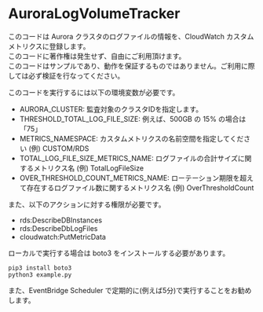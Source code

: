# AuroraLogVolumeTracker

このコードは Aurora クラスタのログファイルの情報を、CloudWatch カスタムメトリクスに登録します。  
このコードに著作権は発生せず、自由にご利用頂けます。  
このコードはサンプルであり、動作を保証するものではありません。ご利用に際しては必ず検証を行なってください。  

このコードを実行するには以下の環境変数が必要です。  
- AURORA_CLUSTER: 監査対象のクラスタIDを指定します。    
- THRESHOLD_TOTAL_LOG_FILE_SIZE: 例えば、500GB の 15% の場合は 「75」   
- METRICS_NAMESPACE: カスタムメトリクスの名前空間を指定してください (例) CUSTOM/RDS    
- TOTAL_LOG_FILE_SIZE_METRICS_NAME: ログファイルの合計サイズに関するメトリクス名 (例) TotalLogFileSize    
- OVER_THRESHOLD_COUNT_METRICS_NAME: ローテーション期限を超えて存在するログファイル数に関するメトリクス名 (例) OverThresholdCount   

また、以下のアクションに対する権限が必要です。
- rds:DescribeDBInstances
- rds:DescribeDbLogFiles
- cloudwatch:PutMetricData

ローカルで実行する場合は boto3 をインストールする必要があります。
```
pip3 install boto3
python3 example.py
```

また、EventBridge Scheduler で定期的に(例えば5分)で実行することをお勧めします。